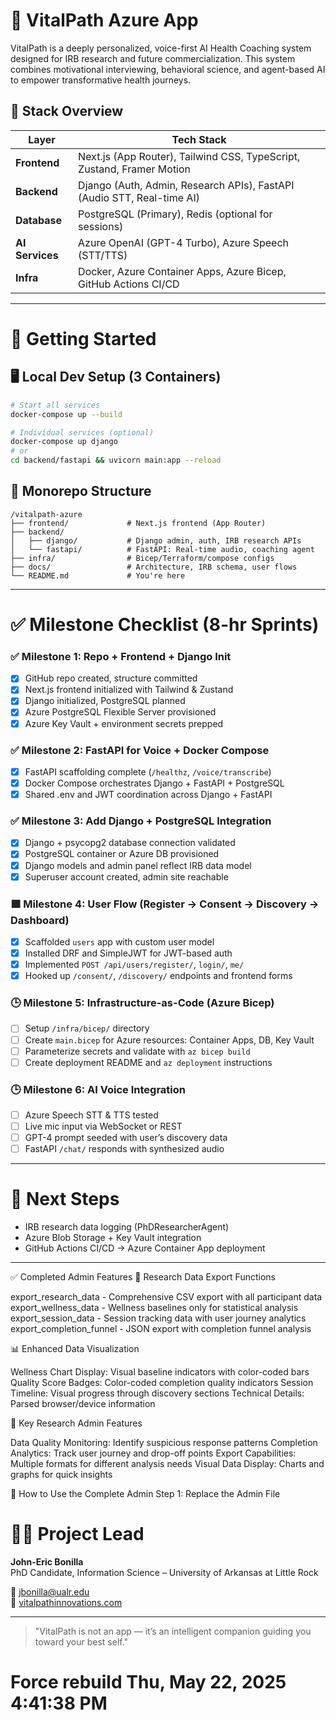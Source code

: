 # 📘 VitalPath Azure App

VitalPath is a deeply personalized, voice-first AI Health Coaching system designed for IRB research and future commercialization.
This system combines motivational interviewing, behavioral science, and agent-based AI to empower transformative health journeys.

## 🔧 Stack Overview

| Layer          | Tech Stack                                                                 |
|----------------|----------------------------------------------------------------------------|
| **Frontend**   | Next.js (App Router), Tailwind CSS, TypeScript, Zustand, Framer Motion     |
| **Backend**    | Django (Auth, Admin, Research APIs), FastAPI (Audio STT, Real-time AI)     |
| **Database**   | PostgreSQL (Primary), Redis (optional for sessions)                        |
| **AI Services**| Azure OpenAI (GPT-4 Turbo), Azure Speech (STT/TTS)                         |
| **Infra**      | Docker, Azure Container Apps, Azure Bicep, GitHub Actions CI/CD            |

---

# 🚀 Getting Started

## 🖥️ Local Dev Setup (3 Containers)

```bash
# Start all services
docker-compose up --build

# Individual services (optional)
docker-compose up django
# or
cd backend/fastapi && uvicorn main:app --reload
```

## 📁 Monorepo Structure

```
/vitalpath-azure
├── frontend/             # Next.js frontend (App Router)
├── backend/
│   ├── django/           # Django admin, auth, IRB research APIs
│   └── fastapi/          # FastAPI: Real-time audio, coaching agent
├── infra/                # Bicep/Terraform/compose configs
├── docs/                 # Architecture, IRB schema, user flows
└── README.md             # You're here
```

---

# ✅ Milestone Checklist (8-hr Sprints)

### ✅ Milestone 1: Repo + Frontend + Django Init
- [x] GitHub repo created, structure committed
- [x] Next.js frontend initialized with Tailwind & Zustand
- [x] Django initialized, PostgreSQL planned
- [x] Azure PostgreSQL Flexible Server provisioned
- [x] Azure Key Vault + environment secrets prepped

### ✅ Milestone 2: FastAPI for Voice + Docker Compose
- [x] FastAPI scaffolding complete (`/healthz`, `/voice/transcribe`)
- [x] Docker Compose orchestrates Django + FastAPI + PostgreSQL
- [x] Shared .env and JWT coordination across Django + FastAPI

### ✅ Milestone 3: Add Django + PostgreSQL Integration
- [x] Django + psycopg2 database connection validated
- [x] PostgreSQL container or Azure DB provisioned
- [x] Django models and admin panel reflect IRB data model
- [x] Superuser account created, admin site reachable

### 🟩 Milestone 4: User Flow (Register → Consent → Discovery → Dashboard)
- [x] Scaffolded `users` app with custom user model
- [x] Installed DRF and SimpleJWT for JWT-based auth
- [x] Implemented `POST /api/users/register/`, `login/`, `me/`
- [x] Hooked up `/consent/`, `/discovery/` endpoints and frontend forms

### 🕒 Milestone 5: Infrastructure-as-Code (Azure Bicep)
- [ ] Setup `/infra/bicep/` directory
- [ ] Create `main.bicep` for Azure resources: Container Apps, DB, Key Vault
- [ ] Parameterize secrets and validate with `az bicep build`
- [ ] Create deployment README and `az deployment` instructions

### 🕒 Milestone 6: AI Voice Integration
- [ ] Azure Speech STT & TTS tested
- [ ] Live mic input via WebSocket or REST
- [ ] GPT-4 prompt seeded with user’s discovery data
- [ ] FastAPI `/chat/` responds with synthesized audio

---

# 📍 Next Steps
- IRB research data logging (PhDResearcherAgent)
- Azure Blob Storage + Key Vault integration
- GitHub Actions CI/CD → Azure Container App deployment

---


✅ Completed Admin Features
🔬 Research Data Export Functions

export_research_data - Comprehensive CSV export with all participant data
export_wellness_data - Wellness baselines only for statistical analysis
export_session_data - Session tracking data with user journey analytics
export_completion_funnel - JSON export with completion funnel analysis

📊 Enhanced Data Visualization

Wellness Chart Display: Visual baseline indicators with color-coded bars
Quality Score Badges: Color-coded completion quality indicators
Session Timeline: Visual progress through discovery sections
Technical Details: Parsed browser/device information

🎯 Key Research Admin Features

Data Quality Monitoring: Identify suspicious response patterns
Completion Analytics: Track user journey and drop-off points
Export Capabilities: Multiple formats for different analysis needs
Visual Data Display: Charts and graphs for quick insights

🚀 How to Use the Complete Admin
Step 1: Replace the Admin File








# 👨‍💼 Project Lead
**John-Eric Bonilla**  
PhD Candidate, Information Science – University of Arkansas at Little Rock

📧 jbonilla@ualr.edu  
🔗 [vitalpathinnovations.com](https://vitalpathinnovations.com)

---

> "VitalPath is not an app — it’s an intelligent companion guiding you toward your best self."
# Force rebuild Thu, May 22, 2025  4:41:38 PM
